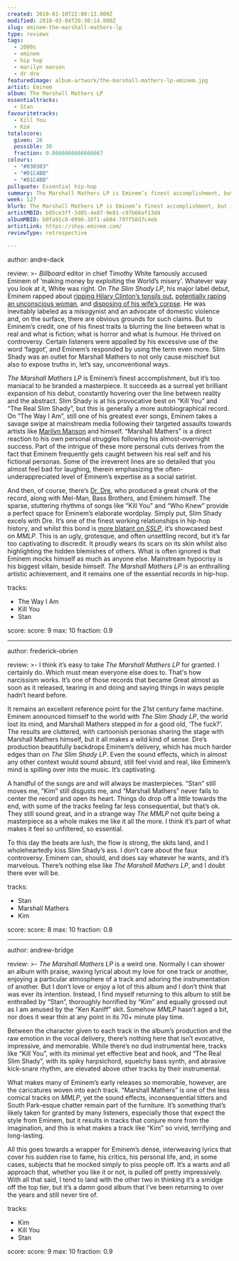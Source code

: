 ```yaml
---
created: 2018-01-10T22:00:13.000Z
modified: 2018-03-04T20:30:14.000Z
slug: eminem-the-marshall-mathers-lp
type: reviews
tags:
  - 2000s
  - eminem
  - hip hop
  - marilyn manson
  - dr dre
featuredimage: album-artwork/the-marshall-mathers-lp-eminem.jpg
artist: Eminem
album: The Marshall Mathers LP
essentialtracks:
  - Stan
favouritetracks:
  - Kill You
  - Kim
totalscore:
  given: 26
  possible: 30
  fraction: 0.8666666666666667
colours:
  - "#030303"
  - "#D1C4BB"
  - "#D1C4BB"
pullquote: Essential hip-hop
summary: The Marshall Mathers LP is Eminem’s finest accomplishment, but it’s too maniacal to be branded a masterpiece. It succeeds as a surreal yet brilliant expansion of his debut, constantly hovering over the line between reality and the abstract.
week: 127
blurb: The Marshall Mathers LP is Eminem’s finest accomplishment, but it’s too maniacal to be a masterpiece. It succeeds mostly as a surreal expansion of his debut.
artistMBID: b95ce3ff-3d05-4e87-9e01-c97b66af13d4
albumMBID: b0fa91c8-0996-38f1-ab84-797f58d7c4eb
artistLink: https://shop.eminem.com/
reviewType: retrospective

---
```


author: andre-dack

review: >-
  *Billboard* editor in chief Timothy White famously accused Eminem of ‘making money by exploiting the World’s misery’. Whatever way you look at it, White was right. On *The Slim Shady LP*, his major label debut, Eminem rapped about [ripping Hilary Clinton’s tonsils out](https://www.youtube.com/watch?v=ubEublECnMU), [potentially raping an unconscious woman](https://www.youtube.com/watch?v=Xbw_BxDwdjk), and [disposing of his wife’s corpse](https://www.youtube.com/watch?v=wFM5UKYorFg). He was inevitably labeled as a misogynist and an advocate of domestic violence and, on the surface, there are obvious grounds for such claims. But to Eminem’s credit, one of his finest traits is blurring the line between what is real and what is fiction; what is horror and what is humour. He thrived on controversy. Certain listeners were appalled by his excessive use of the word ‘faggot’, and Eminem’s responded by using the term even more. Slim Shady was an outlet for Marshall Mathers to not only cause mischief but also to expose truths in, let’s say, unconventional ways.

  *The Marshall Mathers LP* is Eminem’s finest accomplishment, but it’s too maniacal to be branded a masterpiece. It succeeds as a surreal yet brilliant expansion of his debut, constantly hovering over the line between reality and the abstract. Slim Shady is at his provocative best on “Kill You” and “The Real Slim Shady”, but this is generally a more autobiographical record. On “The Way I Am”, still one of his greatest ever songs, Eminem takes a savage swipe at mainstream media following their targeted assaults towards artists like [Marilyn Manson](/reviews/marilyn-manson-heaven-upside-down/) and himself. “Marshall Mathers” is a direct reaction to his own personal struggles following his almost-overnight success. Part of the intrigue of these more personal cuts derives from the fact that Eminem frequently gets caught between his real self and his fictional personas. Some of the irreverent lines are so detailed that you almost feel bad for laughing, therein emphasizing the often-underappreciated level of Eminem’s expertise as a social satirist.

  And then, of course, there’s [Dr. Dre](/reviews/dr-dre-compton/), who produced a great chunk of the record, along with Mel-Man, Bass Brothers, and Eminem himself. The sparse, stuttering rhythms of songs like “Kill You” and “Who Knew” provide a perfect space for Eminem’s elaborate wordplay. Simply put, Slim Shady excels with Dre. It’s one of the finest working relationships in hip-hop history, and whilst this bond is [more blatant on *SSLP*](https://www.youtube.com/watch?v=Xbw_BxDwdjk), it’s showcased best on *MMLP*. This is an ugly, grotesque, and often unsettling record, but it’s far too captivating to discredit. It proudly wears its scars on its skin whilst also highlighting the hidden blemishes of others. What is often ignored is that Eminem mocks himself as much as anyone else. Mainstream hypocrisy is his biggest villain, beside himself. *The Marshall Mathers LP* is an enthralling artistic achievement, and it remains one of the essential records in hip-hop.

tracks:
  - The Way I Am
  - ­­Kill You
  - ­­Stan

score:
  score: 9
  max: 10
  fraction: 0.9

---
author: frederick-obrien

review: >-
  I think it’s easy to take *The Marshall Mathers LP* for granted. I certainly do. Which must mean everyone else does to. That's how narcissism works. It’s one of those records that became Great almost as soon as it released, tearing in and doing and saying things in ways people hadn’t heard before. 
  
  It remains an excellent reference point for the 21st century fame machine. Eminem announced himself to the world with *The Slim Shady LP*, the world lost its mind, and Marshall Mathers stepped in for a good old, ‘The fuck?’. The results are cluttered, with cartoonish personas sharing the stage with Marshall Mathers himself, but it all makes a wild kind of sense. Dre’s production beautifully backdrops Eminem’s delivery, which has much harder edges than on *The Slim Shady LP*. Even the sound effects, which in almost any other context would sound absurd, still feel vivid and real, like Eminem’s mind is spilling over into the music. It’s captivating.

  A handful of the songs are and will always be masterpieces. “Stan” still moves me, “Kim” still disgusts me, and “Marshall Mathers” never fails to center the record and open its heart. Things do drop off a little towards the end, with some of the tracks feeling far less consequential, but that’s ok. They still sound great, and in a strange way *The MMLP* not quite being a masterpiece as a whole makes me like it all the more. I think it’s part of what makes it feel so unfiltered, so essential. 
  
  To this day the beats are lush, the flow is strong, the skits land, and I wholeheartedly kiss Slim Shady’s ass. I don’t care about the faux controversy. Eminem can, should, and does say whatever he wants, and it’s marvelous. There’s nothing else like *The Marshall Mathers LP*, and I doubt there ever will be.

tracks:
  - Stan
  - ­­Marshall Mathers
  - ­­Kim

score:
  score: 8
  max: 10
  fraction: 0.8

---
author: andrew-bridge

review: >-
  *The Marshall Mathers LP* is a weird one. Normally I can shower an album with praise, waxing lyrical about my love for one track or another, enjoying a particular atmosphere of a track and adoring the instrumentation of another. But I don’t love or enjoy a lot of this album and I don’t think that was ever its intention. Instead, I find myself returning to this album to still be enthralled by “Stan”, thoroughly horrified by “Kim” and equally grossed out as I am amused by the “Ken Kaniff” skit. Somehow *MMLP* hasn’t aged a bit, nor does it wear thin at any point in its 70+ minute play time.

  Between the character given to each track in the album’s production and the raw emotion in the vocal delivery, there’s nothing here that isn’t evocative, impressive, and memorable. While there’s no dud instrumental here, tracks like “Kill You”, with its minimal yet effective beat and hook, and “The Real Slim Shady”, with its spiky harpsichord, squelchy bass synth, and abrasive kick-snare rhythm, are elevated above other tracks by their instrumental. 
  
  What makes many of Eminem’s early releases so memorable, however, are the caricatures woven into each track. “Marshall Mathers” is one of the less comical tracks on *MMLP*, yet the sound effects, inconsequential titters and South Park-esque chatter remain part of the furniture. It’s something that’s likely taken for granted by many listeners, especially those that expect the style from Eminem, but it results in tracks that conjure more from the imagination, and this is what makes a track like “Kim” so vivid, terrifying and long-lasting.

  All this goes towards a wrapper for Eminem’s dense, interweaving lyrics that cover his sudden rise to fame, his critics, his personal life, and, in some cases, subjects that he mocked simply to piss people off. It’s a warts and all approach that, whether you like it or not, is pulled off pretty impressively. With all that said, I tend to land with the other two in thinking it’s a smidge off the top tier, but it’s a damn good album that I’ve been returning to over the years and still never tire of.

tracks:
  - Kim
  - ­­Kill You
  - ­­Stan

score:
  score: 9
  max: 10
  fraction: 0.9
